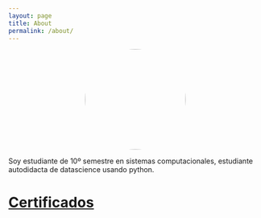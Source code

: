 ```yaml
---
layout: page
title: About
permalink: /about/
---
```


<img src="../images/foto.jpg" class="foto"
     style="float: center; border-radius:150px; 
          display:block; margin:auto;
          height: 200px" />

Soy estudiante de 10º semestre en sistemas computacionales,
estudiante autodidacta de datascience usando python.

# [Certificados](/certificates.html)